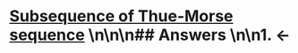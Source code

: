 # [Subsequence of Thue-Morse sequence](https://projecteuler.net/problem=361) \n\n\n## Answers \n\n1. &larr;
